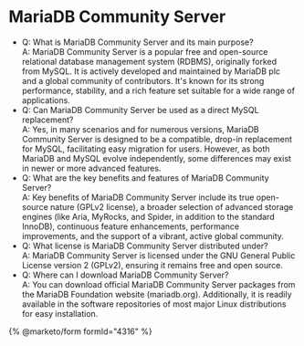 # MariaDB Community Server

* Q: What is MariaDB Community Server and its main purpose?\
  A: MariaDB Community Server is a popular free and open-source relational database management system (RDBMS), originally forked from MySQL. It is actively developed and maintained by  MariaDB plc and a global community of contributors. It's known for its strong performance, stability, and a rich feature set suitable for a wide range of applications.
* Q: Can MariaDB Community Server be used as a direct MySQL replacement?\
  A: Yes, in many scenarios and for numerous versions, MariaDB Community Server is designed to be a compatible, drop-in replacement for MySQL, facilitating easy migration for users. However, as both MariaDB and MySQL evolve independently, some differences may exist in newer or more advanced features.
* Q: What are the key benefits and features of MariaDB Community Server?\
  A: Key benefits of MariaDB Community Server include its true open-source nature (GPLv2 license), a broader selection of advanced storage engines (like Aria, MyRocks, and Spider, in addition to the standard InnoDB), continuous feature enhancements, performance improvements, and the support of a vibrant, active global community.
* Q: What license is MariaDB Community Server distributed under?\
  A: MariaDB Community Server is licensed under the GNU General Public License version 2 (GPLv2), ensuring it remains free and open source.
* Q: Where can I download MariaDB Community Server?\
  A: You can download official MariaDB Community Server packages from the MariaDB Foundation website (mariadb.org). Additionally, it is readily available in the software repositories of most major Linux distributions for easy installation.

{% @marketo/form formId="4316" %}
